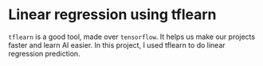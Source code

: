 # Linear regression using tflearn 

`tflearn` is a good tool, made over `tensorflow`. It helps us make our projects faster and learn AI easier. In this project, I used tflearn to do linear regression prediction. 